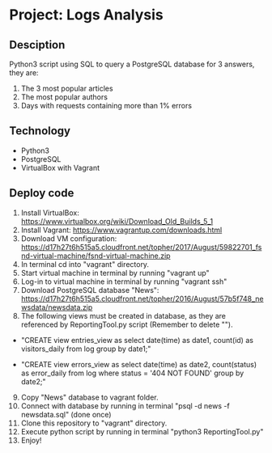 # Project: Logs Analysis 
## Desciption
Python3 script using SQL to query a PostgreSQL database for 3 answers, they are:
1. The 3 most popular articles
2. The most popular authors
3. Days with requests containing more than 1% errors

## Technology
* Python3
* PostgreSQL
* VirtualBox with Vagrant

## Deploy code
1. Install VirtualBox: https://www.virtualbox.org/wiki/Download_Old_Builds_5_1
2. Install Vagrant: https://www.vagrantup.com/downloads.html
3. Download VM configuration: https://d17h27t6h515a5.cloudfront.net/topher/2017/August/59822701_fsnd-virtual-machine/fsnd-virtual-machine.zip
4. In terminal cd into "vagrant" directory.
5. Start virtual machine in terminal by running "vagrant up"
6. Log-in to virtual machine in terminal by running "vagrant ssh"
7. Download PostgreSQL database "News": https://d17h27t6h515a5.cloudfront.net/topher/2016/August/57b5f748_newsdata/newsdata.zip
8. The following views must be created in database, as they are referenced by ReportingTool.py script (Remember to delete "").

* "CREATE view entries_view as
select date(time) as date1,
count(id) as visitors_daily
from log group by date1;"

* "CREATE view errors_view as
select date(time) as date2,
count(status) as error_daily
from log where status = '404 NOT FOUND' 
group by date2;"

9. Copy "News" database to vagrant folder.
10. Connect with database by running in terminal "psql -d news -f newsdata.sql" (done once)
11. Clone this repository to "vagrant" directory.
12. Execute python script by running in terminal "python3 ReportingTool.py"
13. Enjoy!